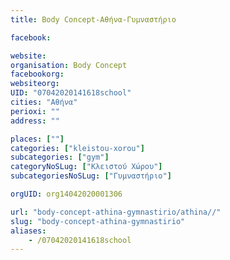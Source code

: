 ```yaml
---
title: Body Concept-Αθήνα-Γυμναστήριο

facebook:

website:
organisation: Body Concept
facebookorg:
websiteorg:
UID: "07042020141618school"
cities: "Αθήνα"
perioxi: ""
address: ""

places: [""]
categories: ["kleistou-xorou"]
subcategories: ["gym"]
categoryNoSLug: ["Κλειστού Χώρου"]
subcategoriesNoSLug: ["Γυμναστήριο"]

orgUID: org14042020001306

url: "body-concept-athina-gymnastirio/athina//"
slug: "body-concept-athina-gymnastirio"
aliases:
    - /07042020141618school
---
```





